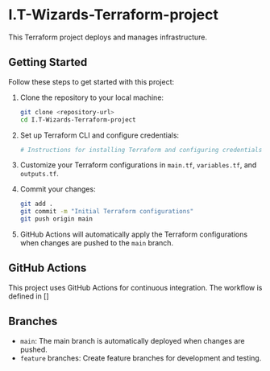 # I.T-Wizards-Terraform-project


This Terraform project deploys and manages infrastructure.

## Getting Started

Follow these steps to get started with this project:

1. Clone the repository to your local machine:

   ```bash
   git clone <repository-url>
   cd I.T-Wizards-Terraform-project
   ```

2. Set up Terraform CLI and configure credentials:

   ```bash
   # Instructions for installing Terraform and configuring credentials
   ```

3. Customize your Terraform configurations in `main.tf`, `variables.tf`, and `outputs.tf`.

4. Commit your changes:

   ```bash
   git add .
   git commit -m "Initial Terraform configurations"
   git push origin main
   ```

5. GitHub Actions will automatically apply the Terraform configurations when changes are pushed to the `main` branch.

## GitHub Actions

This project uses GitHub Actions for continuous integration. The workflow is defined in []

## Branches

- `main`: The main branch is automatically deployed when changes are pushed.
- `feature` branches: Create feature branches for development and testing.

